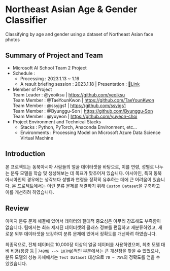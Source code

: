 # Northeast Asian Age & Gender Classifier
Classifying by age and gender using a dataset of Northeast Asian face photos

## Summary of Project and Team
- Microsoft AI School Team 2 Project
- Schedule : 
    - Processing : 2023.1.13 ~ 1.16
    - A result briefing session : 2023.1.18 | Presentation : [:link:Link](/presentation.pdf)
- Member of Project   
    Team Leader : @yeoiksu | https://github.com/yeoiksu  
    Team Member : @TaeYounKwon | https://github.com/TaeYounKwon  
    Team Member : @ssyjgs1 | https://github.com/ssyjgs1  
    Team Member : @Byunggu-Son | https://github.com/Byunggu-Son  
    Team Member : @yuyeon | https://github.com/yuyeon-choi  
- Project Environment and Technical Stacks
    - Stacks : Python, PyTorch, Anaconda Environment, etc...
    - Environments : Processing Model on Microsoft Azure Data Science Virtual Machine

## Introduction  
본 프로젝트는 동북아시아 사람들의 얼굴 데이터셋을 바탕으로, 이를 연령, 성별로 나누는 분류 모델을 학습 및 생성해보는 데 목표가 맞추어져 있습니다. 아시아인, 특히 동북아시아인의 경우에는 생각보다 성별과 연령을 정확히 유추하는 데에 큰 어려움이 있습니다. 본 프로젝트에서는 이런 분류 문제를 해결하기 위해 `Custom Dataset`을 구축하고 이를 개선하려 하였습니다.

## Review
이미지 분류 문제 해결에 있어서 데이터의 절대적 중요성은 아무리 강조해도 부족함이 없습니다. 팀에서는 최초 제시된 데이터셋의 클래스 정보를 편집하고 재분류하였고, 새로운 외부 데이터셋을 보강하여 분류 문제에 있어서 정확도를 개선하려 하였습니다.

최종적으로, 전체 데이터로 10,000장 이상의 얼굴 데이터를 사용하였으며, 최초 모델 대비 비용(용량 등 | `748MB --> 107MB`)적인 부분에서는 큰 개선점을 찾을 수 있었으나, 분류 모델의 성능 자체에서는 `Test Dataset` 대상으로 `70 ~ 75%`의 정확도를 얻을 수 있었습니다.